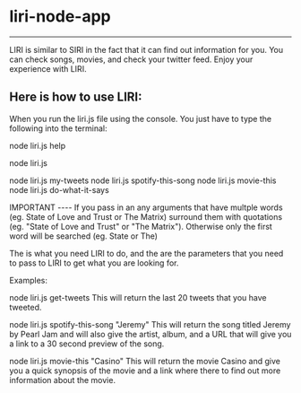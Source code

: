 # liri-node-app

---------------------------------------------------------------------------------------------------
LIRI is similar to SIRI in the fact that it can find out information for you. You can check songs, 
movies, and check your twitter feed. Enjoy your experience with LIRI.

Here is how to use LIRI:
---------------------------------------------------------------------------------------------------

When you run the liri.js file using the console. You just have to type the following into the
terminal:

node liri.js help

node liri.js <ACTION> <ARGUMENTS>

node liri.js my-tweets
node liri.js spotify-this-song <ARGUMENTS>
node liri.js movie-this <ARGUMENTS>
node liri.js do-what-it-says

IMPORTANT ---- If you pass in an any arguments that have multple words (eg. State of Love and Trust or The
Matrix) surround them with quotations (eg. "State of Love and Trust" or "The
Matrix"). Otherwise only the first word will be searched (eg. State or The)

The <ACTION> is what you need LIRI to do, and the <ARGUMENTS> are the parameters that you need to 
pass to LIRI to get what you are looking for.

Examples:

node liri.js get-tweets
  This will return the last 20 tweets that you have tweeted.

node liri.js spotify-this-song "Jeremy"
  This will return the song titled Jeremy by Pearl Jam and will also give the artist, album, and a URL that
  will give you a link to a 30 second preview of the song.

node liri.js movie-this "Casino"
  This will return the movie Casino and give you a quick synopsis of the movie and 
  a link where there to find out more information about the movie.